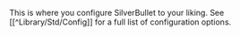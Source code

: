 This is where you configure SilverBullet to your liking. See [[^Library/Std/Config]] for a full list of configuration options.

